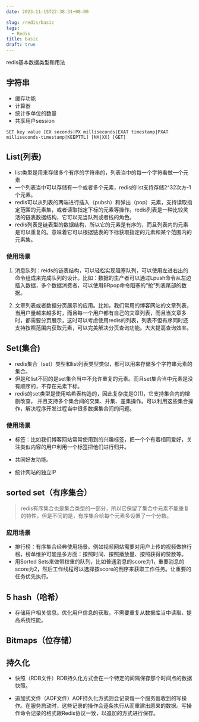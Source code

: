 ```yaml
---
date: 2023-11-15T22:38:31+08:00

slug: /redis/basic
tags:
  - Redis
title: basic
draft: true
---
```

<!--abstract-->
redis基本数据类型和用法
<!--more-->

## 字符串

- 缓存功能
- 计算器
- 统计多单位的数量
- 共享用户session

```shell
SET key value [EX seconds|PX milliseconds|EXAT timestamp|PXAT milliseconds-timestamp|KEEPTTL] [NX|XX] [GET]

```

## List(列表)

- list类型是用来存储多个有序的字符串的，列表当中的每一个字符看做一个元素
- 一个列表当中可以存储有一个或者多个元素，redis的list支持存储2^32次方-1个元素。
- redis可以从列表的两端进行插入（pubsh）和弹出（pop）元素，支持读取指定范围的元素集，或者读取指定下标的元素等操作。redis列表是一种比较灵活的链表数据结构，它可以充当队列或者栈的角色。
- redis列表是链表型的数据结构，所以它的元素是有序的，而且列表内的元素是可以重复的。意味着它可以根据链表的下标获取指定的元素和某个范围内的元素集。


### 使用场景
1. 消息队列：reids的链表结构，可以轻松实现阻塞队列，可以使用左进右出的命令组成来完成队列的设计。比如：数据的生产者可以通过Lpush命令从左边插入数据，多个数据消费者，可以使用BRpop命令阻塞的“抢”列表尾部的数据。

2. 文章列表或者数据分页展示的应用。比如，我们常用的博客网站的文章列表，当用户量越来越多时，而且每一个用户都有自己的文章列表，而且当文章多时，都需要分页展示，这时可以考虑使用redis的列表，列表不但有序同时还支持按照范围内获取元素，可以完美解决分页查询功能。大大提高查询效率。


## Set(集合)
- redis集合（set）类型和list列表类型类似，都可以用来存储多个字符串元素的集合。
- 但是和list不同的是set集合当中不允许重复的元素。而且set集合当中元素是没有顺序的，不存在元素下标。
- redis的set类型是使用哈希表构造的，因此复杂度是O(1)，它支持集合内的增删改查，
  并且支持多个集合间的交集、并集、差集操作。可以利用这些集合操作，解决程序开发过程当中很多数据集合间的问题。

### 使用场景
- 标签：比如我们博客网站常常使用到的兴趣标签，把一个个有着相同爱好，关注类似内容的用户利用一个标签把他们进行归并。

- 共同好友功能。

- 统计网站的独立IP

## sorted set（有序集合）

> redis有序集合也是集合类型的一部分，所以它保留了集合中元素不能重复的特性，但是不同的是，有序集合给每个元素多设置了一个分数。

### 应用场景
- 排行榜：有序集合经典使用场景。例如视频网站需要对用户上传的视频做排行榜，榜单维护可能是多方面：按照时间、按照播放量、按照获得的赞数等。
- 用Sorted Sets来做带权重的队列，比如普通消息的score为1，重要消息的score为2，然后工作线程可以选择按score的倒序来获取工作任务。让重要的任务优先执行。


## 5 hash（哈希）

- 存储用户相关信息。优化用户信息的获取，不需要重复从数据库当中读取，提高系统性能。

## Bitmaps（位存储）


## 持久化

- 快照（RDB文件）RDB持久化方式会在一个特定的间隔保存那个时间点的数据快照。

- 追加式文件（AOF文件）AOF持久化方式则会记录每一个服务器收到的写操作。在服务启动时，这些记录的操作会逐条执行从而重建出原来的数据。写操作命令记录的格式跟Redis协议一致，以追加的方式进行保存。


